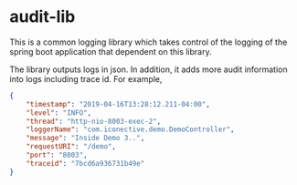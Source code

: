 # audit-lib
This is a common logging library which takes control of the logging of the spring boot application that dependent on this library. 

The library outputs logs in json. In addition, it adds more audit information into logs including trace id. For example,
```json
{
	"timestamp": "2019-04-16T13:28:12.211-04:00",
	"level": "INFO",
	"thread": "http-nio-8003-exec-2",
	"loggerName": "com.iconective.demo.DemoController",
	"message": "Inside Demo 3..",
	"requestURI": "/demo",
	"port": "8003",
	"traceid": "7bcd6a936731b49e"
}
```
